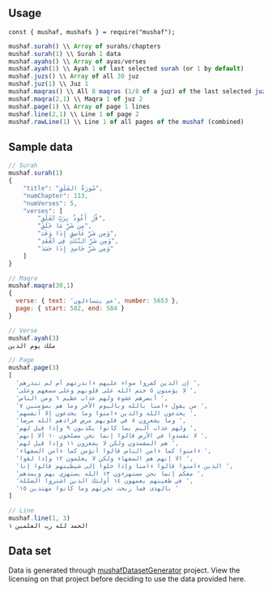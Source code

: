 ## Usage
`const { mushaf, mushafs } = require("mushaf");`

```js
mushaf.surah() \\ Array of surahs/chapters
mushaf.surah(1) \\ Surah 1 data
mushaf.ayahs() \\ Array of ayas/verses
mushaf.ayah(1) \\ Ayah 1 of last selected surah (or 1 by default)
mushaf.juzs() \\ Array of all 30 juz
mushaf.juz(1) \\ Juz 1
mushaf.maqras() \\ All 8 maqras (1/8 of a juz) of the last selected juz (or 1 by default)
mushaf.maqra(2,1) \\ Maqra 1 of juz 2
mushaf.page(1) \\ Array of page 1 lines
mushaf.line(2,1) \\ Line 1 of page 2
mushaf.rawLine(1) \\ Line 1 of all pages of the mushaf (combined)
```

## Sample data
```js
// Surah
mushaf.surah(1)
{
	"title": "سُورَةُ الفَلَقِ",
	"numChapter": 113,
	"numVerses": 5,
	"verses": [
		"قُلۡ أَعُوذُ بِرَبِّ ٱلۡفَلَقِ",
		"مِن شَرِّ مَا خَلَقَ",
		"وَمِن شَرِّ غَاسِقٍ إِذَا وَقَبَ",
		"وَمِن شَرِّ ٱلنَّفَّٰثَٰتِ فِي ٱلۡعُقَدِ",
		"وَمِن شَرِّ حَاسِدٍ إِذَا حَسَدَ"
	]
}
```

```js
// Maqra
mushaf.maqra(30,1)
{
  verse: { text: 'عم يتساءلون', number: 5653 },
  page: { start: 582, end: 584 }
}
```

```js
// Verse
mushaf.ayah(3)
ملك يوم الدينِ
```

```js
// Page
mushaf.page(3)
[
  'إن الذين كفروا سواء عليهم ءانذرتهم أم لم تنذرهم ',
  'لا يؤمنون ٥ ختم الله على قلوبهم وعلى سمعهم وعلى ',
  'أبصرهم غشوة ولهم عذاب عظيم ٦ ومن الناس ',
  'من يقول ءامنا بالله وباليوم الأخر وما هم بمؤمنين ٧ ',
  'يخدعون الله والذين ءامنوا وما يخدعون إلا أنفسهم ',
  'وما يشعرون ٨ في قلوبهم مرض فزادهم الله مرضا ',
  'ولهم عذاب أليم بما كانوا يكذبون ٩ وإذا قيل لهم ',
  'لا تفسدوا في الأرض قالوا إنما نحن مصلحون ١٠ ألا إنهم ',
  'هم المفسدون ولكن لا يشعرون ١١ وإذا قيل لهم ',
  'ءامنوا كما ءامن الناس قالوا أنؤمن كما ءامن السفهاء ',
  'الا إنهم هم السفهاء ولكن لا يعلمون ١٢ وإذا لقوا ',
  'الذين ءامنوا قالوا ءامنا وإذا خلوا إلى شيطينهم قالوا إنا ',
  'معكم إنما نحن مستهزءون ١٣ الله يستهزي بهم ويمدهم ',
  'في طغينهم يعمهون ١٤ أولئك الذين اشتروا الضللة ',
  'بالهدى فما ربحت تجرتهم وما كانوا مهتدين ١٥ '
]
```

```js
// Line 
mushaf.line(1, 3)
الحمد لله رب العلمين ١
```

## Data set
Data is generated through [mushafDatasetGenerator](https://github.com/saqfish/mushafDatasetGenerator) project.
View the licensing on that project before deciding to use the data provided here.
